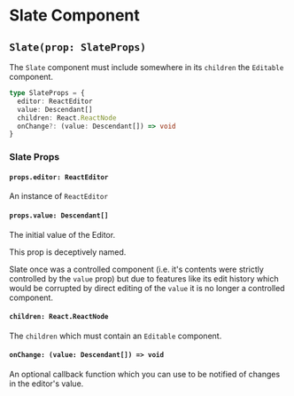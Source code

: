 # Slate Component

## `Slate(prop: SlateProps)`

The `Slate` component must include somewhere in its `children` the `Editable` component.

```typescript
type SlateProps = {
  editor: ReactEditor
  value: Descendant[]
  children: React.ReactNode
  onChange?: (value: Descendant[]) => void
}
```

### Slate Props

#### `props.editor: ReactEditor`

An instance of `ReactEditor`

#### `props.value: Descendant[]`

The initial value of the Editor.

This prop is deceptively named.

Slate once was a controlled component (i.e. it's contents were strictly controlled by the `value` prop) but due to features like its edit history which would be corrupted by direct editing of the `value` it is no longer a controlled component.

#### `children: React.ReactNode`

The `children` which must contain an `Editable` component.

#### `onChange: (value: Descendant[]) => void`

An optional callback function which you can use to be notified of changes in the editor's value.
